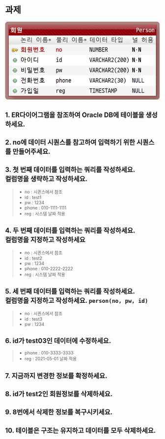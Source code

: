 # 과제

![ER다이어그램](./Img/20210430/Person.png)
## 1. ER다이어그램을 참조하여 Oracle DB에 테이블을 생성하세요.

## 2. no에 데이터 시퀀스를 참고하여 입력하기 위한 시퀀스를 만들어주세요.

## 3. 첫 번째 데이터를 입력하는 쿼리를 작성하세요.<br>컬럼명을 생략하고 작성하세요.
> - no : 시퀸스에서 참조
> - id : test1
> - pw : 1234
> - phone : 010-1111-1111
> - reg : 시스템 날짜 적용

## 4. 두 번째 데이터를 입력하는 쿼리를 작성하세요.<br>컬럼명을 지정하고 작성하세요
> - no : 시퀸스에서 참조
> - id : test2
> - pw : 1234
> - phone : 010-2222-2222
> - reg : 시스템 날짜 적용

## 5. 세 번째 데이터를 입력하는 쿼리를 작성하세요.<br>컬럼명을 지정하고 작성하세요. `person(no, pw, id)`
> - no : 시퀀스에서 참조
> - id : test3
> - pw : 1234

## 6. id가 test03인 데이터에 수정하세요.
> - phone : 010-3333-3333
> - reg : 2021-05-01 날짜 적용

## 7. 지금까지 변경한 정보를 확정하세요.

## 8. id가 test2인 회원정보를 삭제하세요.

## 9. 8번에서 삭제한 정보를 복구시키세요.

## 10. 테이블은 구조는 유지하고 데이터를 모두 삭제하세요.
